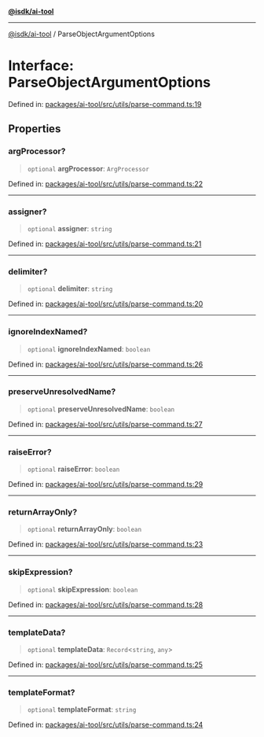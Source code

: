 [**@isdk/ai-tool**](../README.md)

***

[@isdk/ai-tool](../globals.md) / ParseObjectArgumentOptions

# Interface: ParseObjectArgumentOptions

Defined in: [packages/ai-tool/src/utils/parse-command.ts:19](https://github.com/isdk/ai-tool.js/blob/c084189f913fb955b91b492de68bd07ce78f8c82/src/utils/parse-command.ts#L19)

## Properties

### argProcessor?

> `optional` **argProcessor**: `ArgProcessor`

Defined in: [packages/ai-tool/src/utils/parse-command.ts:22](https://github.com/isdk/ai-tool.js/blob/c084189f913fb955b91b492de68bd07ce78f8c82/src/utils/parse-command.ts#L22)

***

### assigner?

> `optional` **assigner**: `string`

Defined in: [packages/ai-tool/src/utils/parse-command.ts:21](https://github.com/isdk/ai-tool.js/blob/c084189f913fb955b91b492de68bd07ce78f8c82/src/utils/parse-command.ts#L21)

***

### delimiter?

> `optional` **delimiter**: `string`

Defined in: [packages/ai-tool/src/utils/parse-command.ts:20](https://github.com/isdk/ai-tool.js/blob/c084189f913fb955b91b492de68bd07ce78f8c82/src/utils/parse-command.ts#L20)

***

### ignoreIndexNamed?

> `optional` **ignoreIndexNamed**: `boolean`

Defined in: [packages/ai-tool/src/utils/parse-command.ts:26](https://github.com/isdk/ai-tool.js/blob/c084189f913fb955b91b492de68bd07ce78f8c82/src/utils/parse-command.ts#L26)

***

### preserveUnresolvedName?

> `optional` **preserveUnresolvedName**: `boolean`

Defined in: [packages/ai-tool/src/utils/parse-command.ts:27](https://github.com/isdk/ai-tool.js/blob/c084189f913fb955b91b492de68bd07ce78f8c82/src/utils/parse-command.ts#L27)

***

### raiseError?

> `optional` **raiseError**: `boolean`

Defined in: [packages/ai-tool/src/utils/parse-command.ts:29](https://github.com/isdk/ai-tool.js/blob/c084189f913fb955b91b492de68bd07ce78f8c82/src/utils/parse-command.ts#L29)

***

### returnArrayOnly?

> `optional` **returnArrayOnly**: `boolean`

Defined in: [packages/ai-tool/src/utils/parse-command.ts:23](https://github.com/isdk/ai-tool.js/blob/c084189f913fb955b91b492de68bd07ce78f8c82/src/utils/parse-command.ts#L23)

***

### skipExpression?

> `optional` **skipExpression**: `boolean`

Defined in: [packages/ai-tool/src/utils/parse-command.ts:28](https://github.com/isdk/ai-tool.js/blob/c084189f913fb955b91b492de68bd07ce78f8c82/src/utils/parse-command.ts#L28)

***

### templateData?

> `optional` **templateData**: `Record`\<`string`, `any`\>

Defined in: [packages/ai-tool/src/utils/parse-command.ts:25](https://github.com/isdk/ai-tool.js/blob/c084189f913fb955b91b492de68bd07ce78f8c82/src/utils/parse-command.ts#L25)

***

### templateFormat?

> `optional` **templateFormat**: `string`

Defined in: [packages/ai-tool/src/utils/parse-command.ts:24](https://github.com/isdk/ai-tool.js/blob/c084189f913fb955b91b492de68bd07ce78f8c82/src/utils/parse-command.ts#L24)
